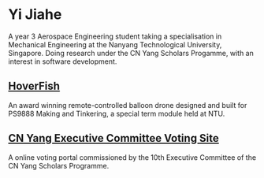 # Yi Jiahe
A year 3 Aerospace Engineering student taking a specialisation in Mechanical Engineering at the Nanyang Technological University, Singapore. Doing research under the CN Yang Scholars Progamme, with an interest in software development.

## [HoverFish](HoverFish.md)
An award winning remote-controlled balloon drone designed and built for PS9888 Making and Tinkering, a special term module held at NTU.

## [CN Yang Executive Committee Voting Site](VotingSite.md)
A online voting portal commissioned by the 10th Executive Committee of the CN Yang Scholars Programme.
